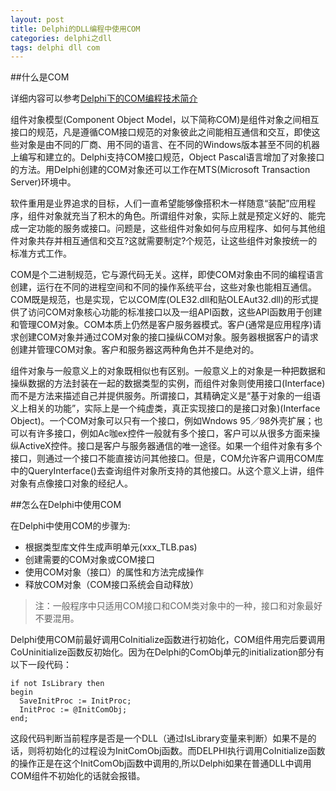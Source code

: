 ```yaml
---
layout: post
title: Delphi的DLL编程中使用COM
categories: delphi之dll 
tags: delphi dll com
---
```


##什么是COM

详细内容可以参考[Delphi下的COM编程技术简介 ](http://blog.sina.com.cn/s/blog_4ca9ceef0100gfpc.html)

组件对象模型(Component Object Model，以下简称COM)是组件对象之间相互接口的规范，凡是遵循COM接口规范的对象彼此之间能相互通信和交互，即使这些对象是由不同的厂商、用不同的语言、在不同的Windows版本甚至不同的机器上编写和建立的。Delphi支持COM接口规范，Object Pascal语言增加了对象接口的方法。用Delphi创建的COM对象还可以工作在MTS(Microsoft Transaction Server)环境中。

软件重用是业界追求的目标，人们一直希望能够像搭积木一样随意“装配”应用程序，组件对象就充当了积木的角色。所谓组件对象，实际上就是预定义好的、能完成一定功能的服务或接口。问题是，这些组件对象如何与应用程序、如何与其他组件对象共存并相互通信和交互?这就需要制定?个规范，让这些组件对象按统一的标准方式工作。

COM是个二进制规范，它与源代码无关。这样，即使COM对象由不同的编程语言创建，运行在不同的进程空间和不同的操作系统平台，这些对象也能相互通信。COM既是规范，也是实现，它以COM库(OLE32.dll和贴OLEAut32.dll)的形式提供了访问COM对象核心功能的标准接口以及一组API函数，这些API函数用于创建和管理COM对象。COM本质上仍然是客户服务器模式。客户(通常是应用程序)请求创建COM对象并通过COM对象的接口操纵COM对象。服务器根据客户的请求创建并管理COM对象。客户和服务器这两种角色并不是绝对的。

组件对象与一般意义上的对象既相似也有区别。一般意义上的对象是一种把数据和操纵数据的方法封装在一起的数据类型的实例，而组件对象则使用接口(Interface)而不是方法来描述自己并提供服务。所谓接口，其精确定义是“基于对象的一组语义上相关的功能”，实际上是一个纯虚类，真正实现接口的是接口对象)(Interface Object)。一个COM对象可以只有一个接口，例如Wndows 95／98外壳扩展；也可以有许多接口，例如Ac咖ex控件一般就有多个接口，客户可以从很多方面来操纵ActiveX控件。接口是客户与服务器通信的唯一途径。如果一个组件对象有多个接口，则通过一个接口不能直接访问其他接口。但是，COM允许客户调用COM库中的QueryInterface()去查询组件对象所支持的其他接口。从这个意义上讲，组件对象有点像接口对象的经纪人。

##怎么在Delphi中使用COM

在Delphi中使用COM的步骤为:

* 根据类型库文件生成声明单元(xxx_TLB.pas)
* 创建需要的COM对象或COM接口
* 使用COM对象（接口）的属性和方法完成操作
* 释放COM对象（COM接口系统会自动释放）

>注：一般程序中只适用COM接口和COM类对象中的一种，接口和对象最好不要混用。

Delphi使用COM前最好调用CoInitialize函数进行初始化，COM组件用完后要调用CoUninitialize函数反初始化。因为在Delphi的ComObj单元的initialization部分有以下一段代码： 

```
if not IsLibrary then 
begin 
  SaveInitProc := InitProc; 
  InitProc := @InitComObj; 
end; 
```

这段代码判断当前程序是否是一个DLL（通过IsLibrary变量来判断）如果不是的话，则将初始化的过程设为InitComObj函数。而DELPHI执行调用CoInitialize函数的操作正是在这个InitComObj函数中调用的,所以Delphi如果在普通DLL中调用COM组件不初始化的话就会报错。
